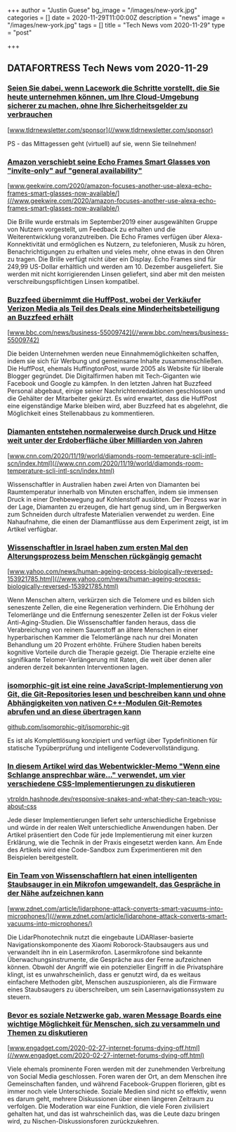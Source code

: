 +++
author = "Justin Guese"
bg_image = "/images/new-york.jpg"
categories = []
date = 2020-11-29T11:00:00Z
description = "news"
image = "/images/new-york.jpg"
tags = []
title = "Tech News vom 2020-11-29"
type = "post"

+++

        
## DATAFORTRESS Tech News vom 2020-11-29



### [Seien Sie dabei, wenn Lacework die Schritte vorstellt, die Sie heute unternehmen können, um Ihre Cloud-Umgebung sicherer zu machen, ohne Ihre Sicherheitsgelder zu verbrauchen](//www.tldrnewsletter.com/sponsor)


[www.tldrnewsletter.com/sponsor](//www.tldrnewsletter.com/sponsor)


PS - das Mittagessen geht (virtuell) auf sie, wenn Sie teilnehmen!


### [Amazon verschiebt seine Echo Frames Smart Glasses von "invite-only" auf "general availability"](//www.geekwire.com/2020/amazon-focuses-another-use-alexa-echo-frames-smart-glasses-now-available/)


[www.geekwire.com/2020/amazon-focuses-another-use-alexa-echo-frames-smart-glasses-now-available/](//www.geekwire.com/2020/amazon-focuses-another-use-alexa-echo-frames-smart-glasses-now-available/)


Die Brille wurde erstmals im September2019 einer ausgewählten Gruppe von Nutzern vorgestellt, um Feedback zu erhalten und die Weiterentwicklung voranzutreiben. Die Echo Frames verfügen über Alexa-Konnektivität und ermöglichen es Nutzern, zu telefonieren, Musik zu hören, Benachrichtigungen zu erhalten und vieles mehr, ohne etwas in den Ohren zu tragen. Die Brille verfügt nicht über ein Display. Echo Frames sind für 249,99 US-Dollar erhältlich und werden am 10. Dezember ausgeliefert. Sie werden mit nicht korrigierenden Linsen geliefert, sind aber mit den meisten verschreibungspflichtigen Linsen kompatibel.


### [Buzzfeed übernimmt die HuffPost, wobei der Verkäufer Verizon Media als Teil des Deals eine Minderheitsbeteiligung an Buzzfeed erhält](//www.bbc.com/news/business-55009742)


[www.bbc.com/news/business-55009742](//www.bbc.com/news/business-55009742)


Die beiden Unternehmen werden neue Einnahmemöglichkeiten schaffen, indem sie sich für Werbung und gemeinsame Inhalte zusammenschließen. Die HuffPost, ehemals HuffingtonPost, wurde 2005 als Website für liberale Blogger gegründet. Die Digitalfirmen haben mit Tech-Giganten wie Facebook und Google zu kämpfen. In den letzten Jahren hat Buzzfeed Personal abgebaut, einige seiner Nachrichtenredaktionen geschlossen und die Gehälter der Mitarbeiter gekürzt. Es wird erwartet, dass die HuffPost eine eigenständige Marke bleiben wird, aber Buzzfeed hat es abgelehnt, die Möglichkeit eines Stellenabbaus zu kommentieren.


### [Diamanten entstehen normalerweise durch Druck und Hitze weit unter der Erdoberfläche über Milliarden von Jahren](//www.cnn.com/2020/11/19/world/diamonds-room-temperature-scli-intl-scn/index.html)


[www.cnn.com/2020/11/19/world/diamonds-room-temperature-scli-intl-scn/index.html](//www.cnn.com/2020/11/19/world/diamonds-room-temperature-scli-intl-scn/index.html)


Wissenschaftler in Australien haben zwei Arten von Diamanten bei Raumtemperatur innerhalb von Minuten erschaffen, indem sie immensen Druck in einer Drehbewegung auf Kohlenstoff ausübten. Der Prozess war in der Lage, Diamanten zu erzeugen, die hart genug sind, um in Bergwerken zum Schneiden durch ultrafeste Materialien verwendet zu werden. Eine Nahaufnahme, die einen der Diamantflüsse aus dem Experiment zeigt, ist im Artikel verfügbar.


### [Wissenschaftler in Israel haben zum ersten Mal den Alterungsprozess beim Menschen rückgängig gemacht](//www.yahoo.com/news/human-ageing-process-biologically-reversed-153921785.html)


[www.yahoo.com/news/human-ageing-process-biologically-reversed-153921785.html](//www.yahoo.com/news/human-ageing-process-biologically-reversed-153921785.html)


Wenn Menschen altern, verkürzen sich die Telomere und es bilden sich seneszente Zellen, die eine Regeneration verhindern. Die Erhöhung der Telomerlänge und die Entfernung seneszenter Zellen ist der Fokus vieler Anti-Aging-Studien. Die Wissenschaftler fanden heraus, dass die Verabreichung von reinem Sauerstoff an ältere Menschen in einer hyperbarischen Kammer die Telomerlänge nach nur drei Monaten Behandlung um 20 Prozent erhöhte. Frühere Studien haben bereits kognitive Vorteile durch die Therapie gezeigt. Die Therapie erzielte eine signifikante Telomer-Verlängerung mit Raten, die weit über denen aller anderen derzeit bekannten Interventionen lagen.


### [isomorphic-git ist eine reine JavaScript-Implementierung von Git, die Git-Repositories lesen und beschreiben kann und ohne Abhängigkeiten von nativen C++-Modulen Git-Remotes abrufen und an diese übertragen kann](//github.com/isomorphic-git/isomorphic-git)


[github.com/isomorphic-git/isomorphic-git](//github.com/isomorphic-git/isomorphic-git)


Es ist als Komplettlösung konzipiert und verfügt über Typdefinitionen für statische Typüberprüfung und intelligente Codevervollständigung.


### [In diesem Artikel wird das Webentwickler-Memo "Wenn eine Schlange ansprechbar wäre..." verwendet, um vier verschiedene CSS-Implementierungen zu diskutieren](//vtrpldn.hashnode.dev/responsive-snakes-and-what-they-can-teach-you-about-css)


[vtrpldn.hashnode.dev/responsive-snakes-and-what-they-can-teach-you-about-css](//vtrpldn.hashnode.dev/responsive-snakes-and-what-they-can-teach-you-about-css)


Jede dieser Implementierungen liefert sehr unterschiedliche Ergebnisse und würde in der realen Welt unterschiedliche Anwendungen haben. Der Artikel präsentiert den Code für jede Implementierung mit einer kurzen Erklärung, wie die Technik in der Praxis eingesetzt werden kann. Am Ende des Artikels wird eine Code-Sandbox zum Experimentieren mit den Beispielen bereitgestellt.


### [Ein Team von Wissenschaftlern hat einen intelligenten Staubsauger in ein Mikrofon umgewandelt, das Gespräche in der Nähe aufzeichnen kann](//www.zdnet.com/article/lidarphone-attack-converts-smart-vacuums-into-microphones/)


[www.zdnet.com/article/lidarphone-attack-converts-smart-vacuums-into-microphones/](//www.zdnet.com/article/lidarphone-attack-converts-smart-vacuums-into-microphones/)


Die LidarPhonotechnik nutzt die eingebaute LiDARlaser-basierte Navigationskomponente des Xiaomi Roborock-Staubsaugers aus und verwandelt ihn in ein Lasermikrofon. Lasermikrofone sind bekannte Überwachungsinstrumente, die Gespräche aus der Ferne aufzeichnen können. Obwohl der Angriff wie ein potenzieller Eingriff in die Privatsphäre klingt, ist es unwahrscheinlich, dass er genutzt wird, da es weitaus einfachere Methoden gibt, Menschen auszuspionieren, als die Firmware eines Staubsaugers zu überschreiben, um sein Lasernavigationssystem zu steuern.


### [Bevor es soziale Netzwerke gab, waren Message Boards eine wichtige Möglichkeit für Menschen, sich zu versammeln und Themen zu diskutieren](//www.engadget.com/2020-02-27-internet-forums-dying-off.html)


[www.engadget.com/2020-02-27-internet-forums-dying-off.html](//www.engadget.com/2020-02-27-internet-forums-dying-off.html)


Viele ehemals prominente Foren werden mit der zunehmenden Verbreitung von Social Media geschlossen. Foren waren der Ort, an dem Menschen ihre Gemeinschaften fanden, und während Facebook-Gruppen florieren, gibt es immer noch viele Unterschiede. Soziale Medien sind nicht so effektiv, wenn es darum geht, mehrere Diskussionen über einen längeren Zeitraum zu verfolgen. Die Moderation war eine Funktion, die viele Foren zivilisiert gehalten hat, und das ist wahrscheinlich das, was die Leute dazu bringen wird, zu Nischen-Diskussionsforen zurückzukehren.